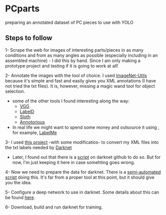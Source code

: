 # PCparts
preparing an annotated dataset of PC pieces to use with YOLO

## Steps to follow

1- Scrape the web for images of interesting parts/pieces in as many conditions and from as many angles as possible (especially including in an assembled machine) - I did this by hand. Since I am only making a prototype project and testing if it is going to work at all!

2- Annotate the images with the tool of choice. I used [ImageNet-Utils](https://github.com/tzutalin/ImageNet_Utils) because it's simple and fast and easily gives you XML annotations (I have not tried the txt files). It is, however, missing a magic wand tool for object selection.
  * some of the other tools I found interesting along the way:
    - [VGG](http://www.robots.ox.ac.uk/~vgg/software/via/)
    - [LabelD](https://sweppner.github.io/labeld/)
    - [Sloth](https://cvhci.anthropomatik.kit.edu/~baeuml/projects/a-universal-labeling-tool-for-computer-vision-sloth/)
    - [Annotorious](http://annotorious.github.io/)
  * In real life we might want to spend some money and outsource it using , for example, [LabelMe](http://labelme2.csail.mit.edu/Release3.0/browserTools/php/mechanical_turk.php)

3- I used [this project](https://github.com/SsaRu/voc-annotation-to-yolo-format) -with some modificatios- to convert my XML files into the txt labels needed by [Darknet](https://github.com/pjreddie/darknet)
  * Later, I found out that there is a [script](https://github.com/Guanghan/darknet/blob/master/scripts/voc_label.py) on darknet github to do so. But for now, I'm just keeping it here in case somehting goes wrong.
  
4- Now we need to prepare the data for darknet. There is a [semi-automated script](https://github.com/innovationgarage/PCparts/blob/master/config4darknet.py) doing this. It's far from a proper tool at this point, but it should give you the idea.

5- Configure a deep network to use in darknet. Some details about this can be found [here](https://github.com/innovationgarage/PCparts/blob/master/config4darknet.py). 

6- Download, build and run darknet for training.

